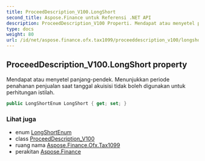 ```yaml
---
title: ProceedDescription_V100.LongShort
second_title: Aspose.Finance untuk Referensi .NET API
description: ProceedDescription_V100 Properti. Mendapat atau menyetel panjangpendek. Menunjukkan periode penahanan penjualan saat tanggal akuisisi tidak boleh digunakan untuk perhitungan istilah.
type: docs
weight: 80
url: /id/net/aspose.finance.ofx.tax1099/proceeddescription_v100/longshort/
---
```

## ProceedDescription_V100.LongShort property

Mendapat atau menyetel panjang-pendek. Menunjukkan periode penahanan penjualan saat tanggal akuisisi tidak boleh digunakan untuk perhitungan istilah.

```csharp
public LongShortEnum LongShort { get; set; }
```

### Lihat juga

* enum [LongShortEnum](../../longshortenum/)
* class [ProceedDescription_V100](../)
* ruang nama [Aspose.Finance.Ofx.Tax1099](../../proceeddescription_v100/)
* perakitan [Aspose.Finance](../../../)


